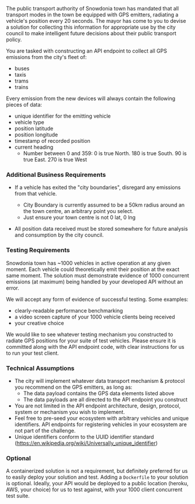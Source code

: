 
The public transport authority of Snowdonia town has mandated that all transport modes in the town be equipped with GPS emitters, radiating a vehicle's position every 20 seconds. The mayor has come to you to devise a solution for collecting this information for appropriate use by the city council to make intelligent future decisions about their public transport policy.

You are tasked with constructing an API endpoint to collect all GPS emissions from the city's fleet of:

* buses
* taxis
* trams
* trains

Every emission from the new devices will always contain the following pieces of data:

* unique identifier for the emitting vehicle
* vehicle type
* position latitude
* position longitude
* timestamp of recorded position
* current heading
    * Number between 0 and 359: 0 is true North. 180 is true South. 90 is true East. 270 is true West


### Additional Business Requirements

* If a vehicle has exited the "city boundaries", disregard any emissions from that vehicle.
    * City Boundary is currently assumed to be a 50km radius around an the town centre, an arbitrary point you select.
    * Just ensure your town centre is not 0 lat, 0 lng

* All position data received must be stored somewhere for future analysis and consumption by the city council.

### Testing Requirements

Snowdonia town has ~1000 vehicles in active operation at any given moment. Each vehicle could theoretically emit their position at the exact same moment. The solution must demonstrate evidence of 1000 concurrent emissions (at maximum) being handled by your developed API without an error.

We will accept any form of evidence of successful testing. Some examples:

* clearly-readable performance benchmarking
* a video screen capture of your 1000 vehicle clients being received
* your creative choice

We would like to see whatever testing mechanism you constructed to radiate GPS positions for your suite of test vehicles. Please ensure it is committed along with the API endpoint code, with clear instructions for us to run your test client.

### Technical Assumptions

* The city will implement whatever data transport mechanism & protocol you recommend on the GPS emitters, as long as:
    * The data payload contains the GPS data elements listed above
    * The data payloads are all directed to the API endpoint you construct
* You are not limited in the API endpoint architecture, design, protocol, system or mechanism you wish to implement.
* Feel free to pre-seed your ecosystem with arbitrary vehicles and unique identifiers. API endpoints for registering vehicles in your ecosystem are not part of the challenge.
* Unique identifiers conform to the UUID identifier standard (https://en.wikipedia.org/wiki/Universally_unique_identifier)

### Optional

A containerized solution is not a requirement, but definitely preferred for us to easily deploy your solution and test. Adding a `Dockerfile` to your solution is optional.
Ideally, your API would be deployed to a public location (heroku, AWS, your choice) for us to test against, with your 1000 client concurrent test suite.

